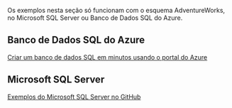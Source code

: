  Os exemplos nesta seção só funcionam com o esquema AdventureWorks, no Microsoft SQL Server ou Banco de Dados SQL do Azure.  
 
 ## <a name="azure-sql-database"></a>Banco de Dados SQL do Azure
 [Criar um banco de dados SQL em minutos usando o portal do Azure](https://azure.microsoft.com/documentation/articles/sql-database-get-started/)
 
 ## <a name="microsoft-sql-server"></a>Microsoft SQL Server 
 [Exemplos do Microsoft SQL Server no GitHub](https://github.com/Microsoft/sql-server-samples/releases/tag/adventureworks)
